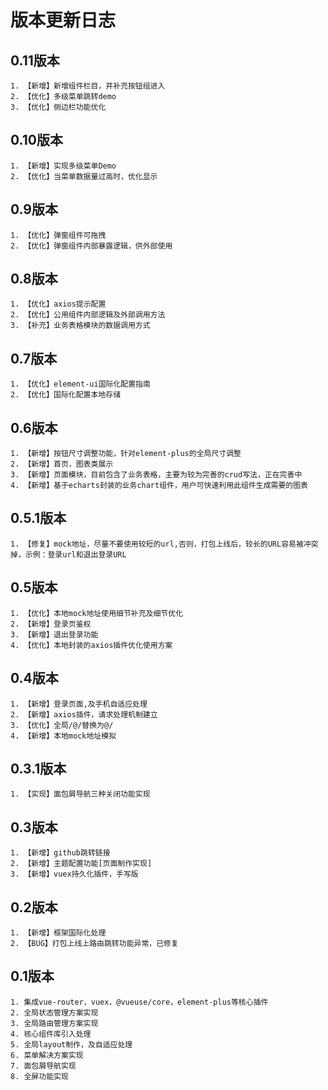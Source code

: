 # 版本更新日志

## 0.11版本
```
1. 【新增】新增组件栏目，并补充按钮组进入
2. 【优化】多级菜单跳转demo
3. 【优化】侧边栏功能优化
```

## 0.10版本
```
1. 【新增】实现多级菜单Demo
2. 【优化】当菜单数据量过高时，优化显示
```

## 0.9版本
```
1. 【优化】弹窗组件可拖拽
2. 【优化】弹窗组件内部暴露逻辑，供外部使用
```

## 0.8版本
```
1. 【优化】axios提示配置
2. 【优化】公用组件内部逻辑及外部调用方法
3. 【补充】业务表格模块的数据调用方式
```

## 0.7版本
```
1. 【优化】element-ui国际化配置指南
2. 【优化】国际化配置本地存储
```

## 0.6版本
```
1. 【新增】按钮尺寸调整功能，针对element-plus的全局尺寸调整
2. 【新增】首页，图表类展示
3. 【新增】页面模块，目前包含了业务表格，主要为较为完善的crud写法，正在完善中
4. 【新增】基于echarts封装的业务chart组件，用户可快速利用此组件生成需要的图表
```

## 0.5.1版本
```
1. 【修复】mock地址，尽量不要使用较短的url,否则，打包上线后，较长的URL容易被冲突掉，示例：登录url和退出登录URL
```

## 0.5版本
```
1. 【优化】本地mock地址使用细节补充及细节优化
2. 【新增】登录页鉴权
3. 【新增】退出登录功能
4. 【优化】本地封装的axios插件优化使用方案
```

## 0.4版本

```
1. 【新增】登录页面,及手机自适应处理
2. 【新增】axios插件，请求处理机制建立
3. 【优化】全局/@/替换为@/
4. 【新增】本地mock地址模拟
```

## 0.3.1版本

```
1. 【实现】面包屑导航三种关闭功能实现
```

## 0.3版本

```
1. 【新增】github跳转链接
2. 【新增】主题配置功能[页面制作实现]
3. 【新增】vuex持久化插件，手写版
```

## 0.2版本

```
1. 【新增】框架国际化处理
2. 【BUG】打包上线上路由跳转功能异常，已修复
```



## 0.1版本

```
1. 集成vue-router，vuex，@vueuse/core，element-plus等核心插件
2. 全局状态管理方案实现
3. 全局路由管理方案实现
4. 核心组件库引入处理
5. 全局layout制作，及自适应处理
6. 菜单解决方案实现
7. 面包屑导航实现
8. 全屏功能实现
```

